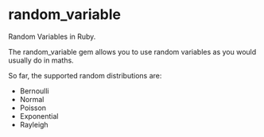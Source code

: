 random_variable
===============

Random Variables in Ruby.

The random_variable gem allows you to use random variables as you would usually do in maths.

So far, the supported random distributions are:
- Bernoulli
- Normal
- Poisson
- Exponential
- Rayleigh
